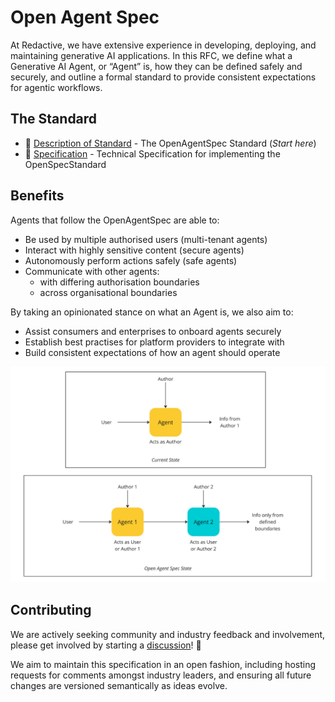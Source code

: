 # Open Agent Spec

At Redactive, we have extensive experience in developing, deploying, and maintaining generative AI applications. In this RFC, we define what a Generative AI Agent, or “Agent” is, how they can be defined safely and securely, and outline a formal standard to provide consistent expectations for agentic workflows.

## The Standard

* 🤖 [Description of Standard](/proposal.md) - The OpenAgentSpec Standard (*Start here*)
* 📐 [Specification](/specification.md) - Technical Specification for implementing the OpenSpecStandard

## Benefits

Agents that follow the OpenAgentSpec are able to:
* Be used by multiple authorised users (multi-tenant agents)
* Interact with highly sensitive content (secure agents)
* Autonomously perform actions safely (safe agents)
* Communicate with other agents:
  * with differing authorisation boundaries
  * across organisational boundaries

By taking an opinionated stance on what an Agent is, we also aim to:
* Assist consumers and enterprises to onboard agents securely
* Establish best practises for platform providers to integrate with
* Build consistent expectations of how an agent should operate

![The delta between the current security posture of agents and the proposed future state of OpenSpecAgents](/images/overview.png)

## Contributing

We are actively seeking community and industry feedback and involvement, please get involved by starting a [discussion](https://github.com/redactive-ai/openagentspec/discussions)! 💬

We aim to maintain this specification in an open fashion, including hosting requests for comments amongst industry leaders, and ensuring all future changes are versioned semantically as ideas evolve.